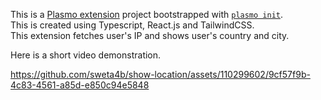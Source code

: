 This is a [Plasmo extension](https://docs.plasmo.com/) project bootstrapped with [`plasmo init`](https://www.npmjs.com/package/plasmo).</br>
This is created using Typescript, React.js and TailwindCSS.<br/> 
This extension fetches user's IP and shows user's country and city.<br/>

Here is a short video demonstration.<br/>

https://github.com/sweta4b/show-location/assets/110299602/9cf57f9b-4c83-4561-a85d-e850c94e5848



